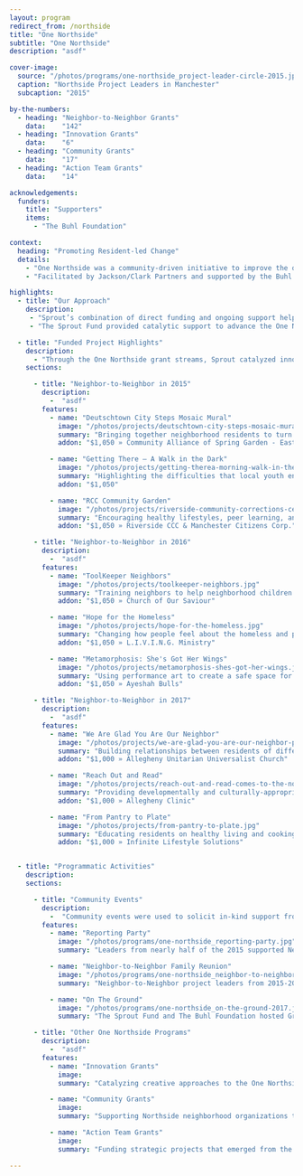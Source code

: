 ```yaml
---
layout: program
redirect_from: /northside
title: "One Northside"
subtitle: "One Northside"
description: "asdf"

cover-image:
  source: "/photos/programs/one-northside_project-leader-circle-2015.jpg"
  caption: "Northside Project Leaders in Manchester"
  subcaption: "2015"

by-the-numbers:
  - heading: "Neighbor-to-Neighbor Grants"
    data:    "142"
  - heading: "Innovation Grants"
    data:    "6"
  - heading: "Community Grants"
    data:    "17"
  - heading: "Action Team Grants"
    data:    "14"

acknowledgements:
  funders:
    title: "Supporters"
    items:
      - "The Buhl Foundation"

context:
  heading: "Promoting Resident-led Change"
  details:
    - "One Northside was a community-driven initiative to improve the quality of life in all 18 neighborhoods of Pittsburgh’s Northside. Beginning in early 2014, hundreds of Northside residents engaged with local leaders and stakeholders in community-wide conversations to create a shared agenda for the revitalization of this vital component of the greater Pittsburgh region. "
    - "Facilitated by Jackson/Clark Partners and supported by the Buhl Foundation, this process leveraged existing community assets and the dedication of the people of the Northside to create a meaningful community driven engagement initiative and articulate a compelling vision for the future of these communities."

highlights:
  - title: "Our Approach"
    description:
     - "Sprout’s combination of direct funding and ongoing support helped to increase the capacity of diverse groups of Northsiders and tapped into the ingenuity of these emerging leaders to create innovative responses to the issues and challenges faced by Northside neighborhoods and communities."
     - "The Sprout Fund provided catalytic support to advance the One Northside vision through the Neighbor-to-Neighbor micro grant stream from 2015-2017. These resident-led projects raised awareness about Northside organizations, events, and activities; engaged Northside residents to take an active role in the civic life of their community; and provided opportunities for motivated community members to assume leadership roles in the ongoing transformation of the Northside."

  - title: "Funded Project Highlights"
    description: 
      - "Through the One Northside grant streams, Sprout catalyzed innovative community projects and created continued opportunities for Northsiders to more easily contribute to the One Northside vision."
    sections:

      - title: "Neighbor-to-Neighbor in 2015"
        description: 
          -  "asdf"
        features:
          - name: "Deutschtown City Steps Mosaic Mural"
            image: "/photos/projects/deutschtown-city-steps-mosaic-mural.jpg"
            summary: "Bringing together neighborhood residents to turn the local city steps into a mosaic mural."
            addon: "$1,050 » Community Alliance of Spring Garden - East Deutschtown"

          - name: "Getting There – A Walk in the Dark"
            image: "/photos/projects/getting-therea-morning-walk-in-the-dark.jpg"
            summary: "Highlighting the difficulties that local youth encounter getting to school each morning through a community walk in the dark."
            addon: "$1,050"

          - name: "RCC Community Garden"
            image: "/photos/projects/riverside-community-corrections-center-resident-garden.jpg"
            summary: "Encouraging healthy lifestyles, peer learning, and self-reliance by having Riverside Corrections Center residents build and maintain a community garden."
            addon: "$1,050 » Riverside CCC & Manchester Citizens Corp."

      - title: "Neighbor-to-Neighbor in 2016"
        description:
          -  "asdf"
        features:
          - name: "ToolKeeper Neighbors"
            image: "/photos/projects/toolkeeper-neighbors.jpg"
            summary: "Training neighbors to help neighborhood children repair bikes and empowering the children to learn how to do the repairs themselves."
            addon: "$1,050 » Church of Our Saviour"

          - name: "Hope for the Homeless"
            image: "/photos/projects/hope-for-the-homeless.jpg"
            summary: "Changing how people feel about the homeless and providing ways to help care for the homeless in their community."
            addon: "$1,050 » L.I.V.I.N.G. Ministry"

          - name: "Metamorphosis: She's Got Her Wings"
            image: "/photos/projects/metamorphosis-shes-got-her-wings.jpg"
            summary: "Using performance art to create a safe space for women of color to work through and heal from traumatic experiences. "
            addon: "$1,050 » Ayeshah Bulls"

      - title: "Neighbor-to-Neighbor in 2017"
        description:
          -  "asdf"
        features:
          - name: "We Are Glad You Are Our Neighbor"
            image: "/photos/projects/we-are-glad-you-are-our-neighbor-picnic.jpg"
            summary: "Building relationships between residents of different cultures and backgrounds through an event that celebrates their differences."
            addon: "$1,000 » Allegheny Unitarian Universalist Church"

          - name: "Reach Out and Read"
            image: "/photos/projects/reach-out-and-read-comes-to-the-northside.jpg"
            summary: "Providing developmentally and culturally-appropriate books to Northside children from 6 months through 5 years of age at each regular checkup."
            addon: "$1,000 » Allegheny Clinic"

          - name: "From Pantry to Plate"
            image: "/photos/projects/from-pantry-to-plate.jpg"
            summary: "Educating residents on healthy living and cooking, no matter their income level."
            addon: "$1,000 » Infinite Lifestyle Solutions"


  - title: "Programmatic Activities"
    description:
    sections:

      - title: "Community Events"
        description:
          -  "Community events were used to solicit in-kind support from neighbors, update the community on project activities, and celebrate the great work happening throughout the Northside. These events were always free, open to the public, and outside of regular business hours to help encourage high turnout from local community members."
        features:
          - name: "Reporting Party"
            image: "/photos/programs/one-northside_reporting-party.jpg"
            summary: "Leaders from nearly half of the 2015 supported Neighbor-to-Neighbor projects shared their Northside stories through performances, presentations, and table displays."

          - name: "Neighbor-to-Neighbor Family Reunion"
            image: "/photos/programs/one-northside_neighbor-to-neighbor-family-reunion.jpg"
            summary: "Neighbor-to-Neighbor project leaders from 2015-2016 created display tables as a part of a resource fair, where community members could learn more about the project activities."

          - name: "On The Ground"
            image: "/photos/programs/one-northside_on-the-ground-2017.jpg"
            summary: "The Sprout Fund and The Buhl Foundation hosted Grassroots Grantmakers' 2017 learning exchange “On The Ground” in Pittsburgh, highlighting resident-led change taking place on the Northside."

      - title: "Other One Northside Programs"
        description:     
          -  "asdf"
        features:
          - name: "Innovation Grants"
            image:
            summary: "Catalyzing creative approaches to the One Northside focus areas in 2016 by providing support for new, small-scale project ideas from individuals, nonprofits, collaborative teams, and scaled-up 2015 Neighbor-to-Neighbor projects."

          - name: "Community Grants"
            image:
            summary: "Supporting Northside neighborhood organizations to work through a community consensus-building process, designing and implementing one engaging project to advance the One Northside vision in their neighborhood."

          - name: "Action Team Grants"
            image:
            summary: "Funding strategic projects that emerged from the community dialogue and Action Team processes facilitated by Jackson/Clark Partners. These projects spanned multiple Northside neighborhoods, directly addressing the One Northside focus areas."

---
```

